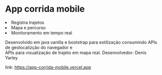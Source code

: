 <h1>App corrida mobile</h1>
<li>Registra trajetos</li>
<li>Mapa e percurso</li>
<li>Monitoramento em tempo real</li>

Desenvolvido em java vanilla e bootstrap para estilização consumindo APIs de geolocalizção do navegador e <br>
APIs para visualização de trajeto em mapa real.
Desenvolvedor: Denis Yarley

link: https://app-corrida-mobile.vercel.app
